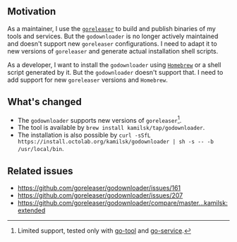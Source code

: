 ## Motivation

As a maintainer, I use the [`goreleaser`][goreleaser] to build and publish binaries
of my tools and services. But the `godownloader` is no longer actively maintained and
doesn't support new `goreleaser` configurations. I need to adapt it to new versions
of `goreleaser` and generate actual installation shell scripts.

As a developer, I want to install the `godownloader` using [`Homebrew`][brew] or
a shell script generated by it. But the `godownloader` doesn't support that.
I need to add support for new `goreleaser` versions and `Homebrew`.

[goreleaser]:   https://goreleaser.com
[brew]:         https://brew.sh

## What's changed

- The `godownloader` supports new versions of `goreleaser`[^1].
- The tool is available by `brew install kamilsk/tap/godownloader`.
- The installation is also possible by
  `curl -sSfL https://install.octolab.org/kamilsk/godownloader | sh -s -- -b /usr/local/bin`.

## Related issues

- https://github.com/goreleaser/godownloader/issues/161
- https://github.com/goreleaser/godownloader/issues/207
- https://github.com/goreleaser/godownloader/compare/master...kamilsk:extended

[^1]: Limited support, tested only with [go-tool][] and [go-service][].

[go-tool]:    https://github.com/octomation/go-tool
[go-service]: https://github.com/octomation/go-service
